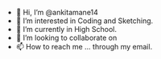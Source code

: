 - 👋 Hi, I’m @ankitamane14
- 👀 I’m interested in Coding and Sketching.
- 🌱 I’m currently in High School.
- 💞️ I’m looking to collaborate on 
- 📫 How to reach me ... through my email.

<!---
ankitamane14/ankitamane14 is a ✨ special ✨ repository because its `README.md` (this file) appears on your GitHub profile.
You can click the Preview link to take a look at your changes.
--->
